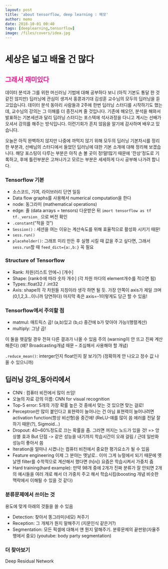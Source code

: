 ```yaml
---
layout: post
title: 'about tensorflow, deep learning : 메모'
author: memo
date: 2018-10-01 00:40
tags: [deeplearning,tensorflow]
image: /files/covers/idea.jpg
---
```

# 세상은 넓고 배울 건 많다
## <span style="color:deeppink"> 그래서 재미있다 </span>
데이터 분석과 그를 위한 머신러닝 기법에 대해 공부하다 보니 (아직 기본도 통달 한 것 같진 않지만) 딥러닝에 관심이 생겨서 홍콩과기대 김성훈 교수님의 모두의 딥러닝을 듣고있습니다.
데이터 분석 동아리 사람들과 2주에 한번 딥러닝 스터디를 시작하기도 했는데, 교수님의 강의는 그 이해를 더 증진시켜 줄 것입니다.
기존에 해오던, 분석을 해와서 발표하는 기본세션과 달리 딥러닝 스터디는 포스텍에 석사과정을 다니고 계시는 선배가 오셔서 강의를 해주는 방식입니다. 이런기회가 흔치 않음을 알기에 감사하며 배우고 있습니다.

오늘은 아직 완벽하지 않지만 나중에 까먹지 않기 위해 모두의 딥러닝 기본차시를 정리한 부분과, 선배님의 스터디에서 들었던 딥러닝에 대한 기본 소개에 대해 정리해 보겠습니다.
해당 포스팅이 다루는 부분은 아직 손 볼 곳이 정!말!많기 때문에 '잔상'정도로 기록하고, 후에 틀린부분은 고쳐나가고 모르는 부분은 세세하게 다시 공부해 나가려 합니다.

### Tensorflow 기본
-	소스코드, 기여, 라이브러리 단연 일등
-	Data flow graphs를 사용해서 numerical computation을 한다
-	node: 동그라미 (mathematical operations)
-	edge: 줄 (data arrays = tensors)
다운받은 뒤
 `imort tensorflow as tf`
`tf._version_` 으로 버전 확인
-	`.constant`(“적을 것”)
-	`Session()` : 세션을 여는 이유는 계산속도를 위해 효율적으로 활성화 시키기 때문!
-	`sess.run()`
-	`placeholder()`: 그래프 미리 만든 후 실행 시킬 때 값을 주고 싶다면, 그래서 `sess.run`할 때 `feed_dict={a:,b:}` 꼭 필요

### Structure of Tensorflow
- Rank: 차원(리스트 안에~) [개수]
- Shape: [rank수에 따라 숫자 개수] (각 차원 마다의 element개수를 적으면 됨)
- Types:.float32  / .int32
- Axis: shape의 각 차원들 지칭이라 생각 하면 될 듯. 가장 안쪽이 axis가 제일 크며(0,1,2,3…이니까 당연하다) 마지막 축은 axis=-1이렇게도 당근 할 수 있음!

### Tensorflow에서 주의할 점
- matmul: 매트릭스 곱! (a,b)있고 (b,c) 중간에 b가 맞아야 가능!(행렬계산)
- multiply: 그냥 곱!

이 둘을 헷갈릴 경우 전혀 다른 결과가 나올 수 있음 주의 (warning이 안 뜨고 진짜 계산해준다)
(왜? Broadcasting개념 때문 – 조심해서 사용해야 할 개념)

`.reduce_mean()`: interger인지 float인지 잘 보기(?) (정확하게 안 나오고 정수 값 나올 수 있으니까)

## 딥러닝 강의_동아리에서
- CNN : 컴퓨터 비전에서 많이 쓰임!
- 오늘의 자료 강의 이름: CNN for visual recognition
- Top-5 error: 5개의 가장 확률 높은 것 중에서 맞는 것 있으면 맞는 걸로!
- Perceptron만 많이 붙인다고 표현력이 늘어나는 건 아님
표현력이 늘어나려면 activation function(항상 비선형)을 중간에! (ReLU-얘를 많이 씀 에러를 전달 잘하기 때문(?), Sigmoid…)
- Dropout: 40~60%정도로 끄는 확률을 줌. 그러면 꺼지는 노드가 있을 것! => 앙상블 효과
But 단점 -> 같은 성능을 내기까지 학습시간이 오래 걸림 / 근데 일반화 성능이 좋아서 씀
- Iteration을 얼마나 시켰나는 컴퓨터 비전에서 중요한 평가요소가 될 수 있음
- Feature engineering 이제 그 분야는 옛날로.. 이미 그게 뉴럴에서 되기 때문에 옛날엔 filter를 수학적으로 계산해서 했다면 (h[n]) 요즘은 학습시켜서 가중치 줌
- Hard training(hard example): 만약 98개 중에 2개가 진짜 분류가 잘 안되면 2개의 예시들을 여러 개로 해서 더 가중치 주고 해서 학습시킴(boosting 개념 비슷한 맥락에서 이해될 수 있을 것 같다)

### 분류문제에서 쓰이는 것
용도에 맞게 아래의 것들을 쓸 수 있음
- Detection: 찾아서 똥그라미(네모) 쳐주기
- Reception: 그 개체가 뭔지 말해주기 (지문인식 같은거?)
- Segmentation: 모든 픽셀에 대해서 얜 뭔지 말해주기. 분류문제의 끝판왕(자율주행에서 중요)
(youtube: body party segmentation)

### 더 찾아보기
Deep Residual Network
